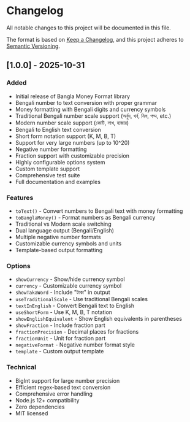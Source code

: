 # Changelog

All notable changes to this project will be documented in this file.

The format is based on [Keep a Changelog](https://keepachangelog.com/en/1.0.0/),
and this project adheres to [Semantic Versioning](https://semver.org/spec/v2.0.0.html).

## [1.0.0] - 2025-10-31

### Added

- Initial release of Bangla Money Format library
- Bengali number to text conversion with proper grammar
- Money formatting with Bengali digits and currency symbols
- Traditional Bengali number scale support (অর্বুদ, খর্ব, নিল, পদ্ম, etc.)
- Modern number scale support (কোটি, লাখ, হাজার)
- Bengali to English text conversion
- Short form notation support (K, M, B, T)
- Support for very large numbers (up to 10^20)
- Negative number formatting
- Fraction support with customizable precision
- Highly configurable options system
- Custom template support
- Comprehensive test suite
- Full documentation and examples

### Features

- `toText()` - Convert numbers to Bengali text with money formatting
- `toBanglaMoney()` - Format numbers as Bengali currency
- Traditional vs Modern scale switching
- Dual language output (Bengali/English)
- Multiple negative number formats
- Customizable currency symbols and units
- Template-based output formatting

### Options

- `showCurrency` - Show/hide currency symbol
- `currency` - Customizable currency symbol
- `showTakaWord` - Include "টাকা" in output
- `useTraditionalScale` - Use traditional Bengali scales
- `textInEnglish` - Convert Bengali text to English
- `useShortForm` - Use K, M, B, T notation
- `showEnglishEquivalent` - Show English equivalents in parentheses
- `showFraction` - Include fraction part
- `fractionPrecision` - Decimal places for fractions
- `fractionUnit` - Unit for fraction part
- `negativeFormat` - Negative number format style
- `template` - Custom output template

### Technical

- BigInt support for large number precision
- Efficient regex-based text conversion
- Comprehensive error handling
- Node.js 12+ compatibility
- Zero dependencies
- MIT licensed
